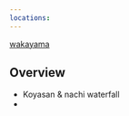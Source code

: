 ```yaml
---
locations: 
---
```


[wakayama](geo:34.2345797,135.178303)

## Overview

* Koyasan & nachi waterfall
* 
